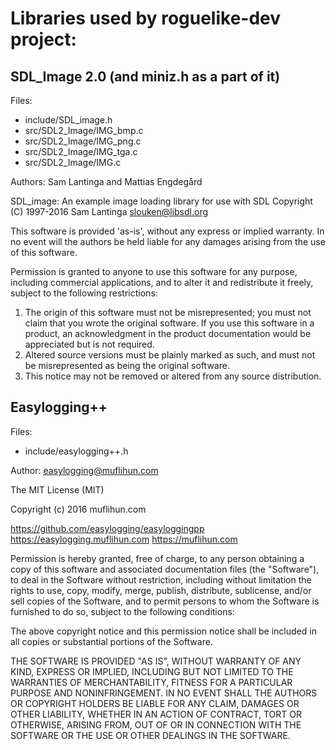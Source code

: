 # Libraries used by roguelike-dev project:

SDL_Image 2.0 (and miniz.h as a part of it)
-------------
Files:
* include/SDL_image.h
* src/SDL2_Image/IMG_bmp.c
* src/SDL2_Image/IMG_png.c
* src/SDL2_Image/IMG_tga.c
* src/SDL2_Image/IMG.c

Authors: Sam Lantinga and Mattias Engdegård

SDL_image:  An example image loading library for use with SDL
  Copyright (C) 1997-2016 Sam Lantinga <slouken@libsdl.org>

  This software is provided 'as-is', without any express or implied
  warranty.  In no event will the authors be held liable for any damages
  arising from the use of this software.

  Permission is granted to anyone to use this software for any purpose,
  including commercial applications, and to alter it and redistribute it
  freely, subject to the following restrictions:

  1. The origin of this software must not be misrepresented; you must not
     claim that you wrote the original software. If you use this software
     in a product, an acknowledgment in the product documentation would be
     appreciated but is not required.
  2. Altered source versions must be plainly marked as such, and must not be
     misrepresented as being the original software.
  3. This notice may not be removed or altered from any source distribution.
  
Easylogging++
-------------
Files:
* include/easylogging++.h

Author: easylogging@muflihun.com

The MIT License (MIT)

Copyright (c) 2016 muflihun.com

https://github.com/easylogging/easyloggingpp
https://easylogging.muflihun.com
https://muflihun.com

Permission is hereby granted, free of charge, to any person obtaining a copy of
this software and associated documentation files (the "Software"), to deal in
the Software without restriction, including without limitation the rights to
use, copy, modify, merge, publish, distribute, sublicense, and/or sell copies of
the Software, and to permit persons to whom the Software is furnished to do so,
subject to the following conditions:

The above copyright notice and this permission notice shall be included in all
copies or substantial portions of the Software.

THE SOFTWARE IS PROVIDED "AS IS", WITHOUT WARRANTY OF ANY KIND, EXPRESS OR
IMPLIED, INCLUDING BUT NOT LIMITED TO THE WARRANTIES OF MERCHANTABILITY, FITNESS
FOR A PARTICULAR PURPOSE AND NONINFRINGEMENT. IN NO EVENT SHALL THE AUTHORS OR
COPYRIGHT HOLDERS BE LIABLE FOR ANY CLAIM, DAMAGES OR OTHER LIABILITY, WHETHER
IN AN ACTION OF CONTRACT, TORT OR OTHERWISE, ARISING FROM, OUT OF OR IN
CONNECTION WITH THE SOFTWARE OR THE USE OR OTHER DEALINGS IN THE SOFTWARE.
